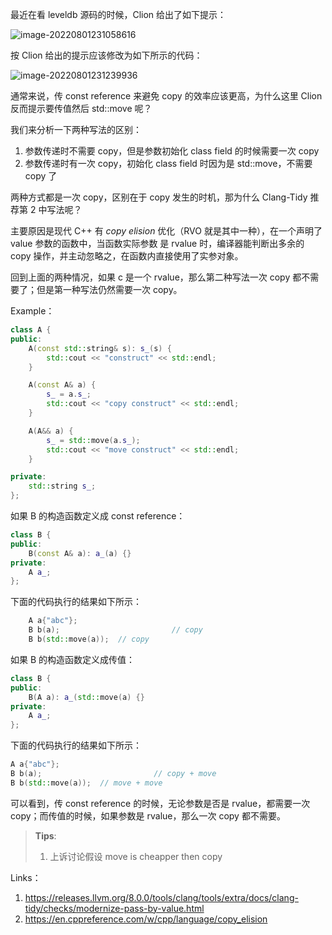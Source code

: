 最近在看 leveldb 源码的时候，Clion 给出了如下提示：

![image-20220801231058616](https://littleneko.oss-cn-beijing.aliyuncs.com/img/image-20220801231058616.png)

按 Clion 给出的提示应该修改为如下所示的代码：

<img src="https://littleneko.oss-cn-beijing.aliyuncs.com/img/image-20220801231239936.png" alt="image-20220801231239936"  />



通常来说，传 const reference 来避免 copy 的效率应该更高，为什么这里 Clion 反而提示要传值然后 std::move 呢？

我们来分析一下两种写法的区别：

1. 参数传递时不需要 copy，但是参数初始化 class field 的时候需要一次 copy
2. 参数传递时有一次 copy，初始化 class field 时因为是 std::move，不需要 copy 了

两种方式都是一次 copy，区别在于 copy 发生的时机，那为什么 Clang-Tidy 推荐第 2 中写法呢？



主要原因是现代 C++ 有 *copy elision* 优化（RVO 就是其中一种），在一个声明了 value 参数的函数中，当函数实际参数
是 rvalue 时，编译器能判断出多余的 copy 操作，并主动忽略之，在函数内直接使用了实参对象。

回到上面的两种情况，如果 c 是一个 rvalue，那么第二种写法一次 copy 都不需要了；但是第一种写法仍然需要一次 copy。



Example：

```c++
class A {
public:
    A(const std::string& s): s_(s) {
        std::cout << "construct" << std::endl;
    }

    A(const A& a) {
        s_ = a.s_;
        std::cout << "copy construct" << std::endl;
    }

    A(A&& a) {
        s_ = std::move(a.s_);
        std::cout << "move construct" << std::endl;
    }

private:
    std::string s_;
};
```

如果 B 的构造函数定义成 const reference：

```c++
class B {
public:
    B(const A& a): a_(a) {}
private:
    A a_;
};
```

下面的代码执行的结果如下所示：

```c++
    A a{"abc"};
    B b(a); 						// copy
    B b(std::move(a));	// copy
```



如果 B 的构造函数定义成传值：

```C++
class B {
public:
    B(A a): a_(std::move(a) {}
private:
    A a_;
};
```

下面的代码执行的结果如下所示：

```c++
A a{"abc"};
B b(a); 						// copy + move
B b(std::move(a));	// move + move
```



可以看到，传 const reference 的时候，无论参数是否是 rvalue，都需要一次 copy；而传值的时候，如果参数是 rvalue，那么一次 copy 都不需要。



> **Tips**:
>
> 1. 上诉讨论假设 move is cheapper then copy



Links：

1. https://releases.llvm.org/8.0.0/tools/clang/tools/extra/docs/clang-tidy/checks/modernize-pass-by-value.html
2. https://en.cppreference.com/w/cpp/language/copy_elision